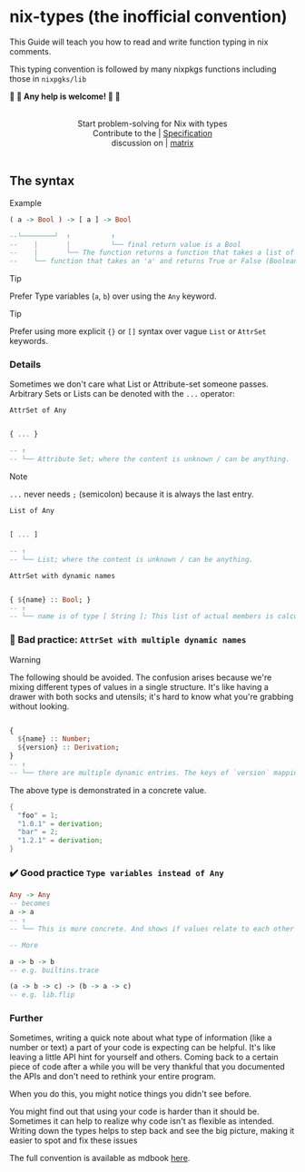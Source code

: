 <!-- markdownlint-disable MD013 -->
# nix-types (the inofficial convention)

This Guide will teach you how to read and write function typing in nix comments.

This typing convention is followed by many nixpkgs functions including those in `nixpgks/lib`

__:construction: :construction: Any help is welcome! :construction: :construction:__

<div align="center">
  <br/>
  Start problem-solving for Nix with types
  <br/>
 Contribute to the | <a href="https://typednix.dev/">Specification</a>
 <br/>
  discussion on | <a href="https://matrix.to/#/#nix-types:matrix.org">matrix<a>
  <br/>
  <br/>
</div>

## The syntax

Example

~~~haskell
( a -> Bool ) -> [ a ] -> Bool

--└────────┘  ↑          ↑           
--    |       |          └── final return value is a Bool
--    |       └── The function returns a function that takes a list of type 'a'      
--    └── function that takes an 'a' and returns True or False (Boolean)
~~~

> [!TIP] 
> Prefer Type variables (`a`, `b`) over using the `Any` keyword.

> [!TIP]
> Prefer using more explicit `{}` or `[]` syntax over vague `List` or `AttrSet` keywords.

### Details

Sometimes we don't care what List or Attribute-set someone passes.
Arbitrary Sets or Lists can be denoted with the `...` operator:

`AttrSet of Any`

~~~haskell

{ ... }

-- ↑           
-- └── Attribute Set; where the content is unknown / can be anything.
~~~

> [!Note]
> `...` never needs `;` (semicolon) because it is always the last entry.

`List of Any`

~~~haskell

[ ... ]

-- ↑           
-- └── List; where the content is unknown / can be anything.
~~~

`AttrSet with dynamic names`

~~~haskell

{ ${name} :: Bool; }
-- ↑           
-- └── name is of type [ String ]; This list of actual members is calculated at evaluation time. But we know every member has a value of type `Bool` 
~~~

### 🤕 Bad practice: `AttrSet with multiple dynamic names`

> [!WARNING]
> The following should be avoided.
> The confusion arises because we're mixing different types of values in a single structure. It's like having a drawer with both socks and utensils; it's hard to know what you're grabbing without looking. 

~~~haskell

{ 
  ${name} :: Number; 
  ${version} :: Derivation;
}
-- ↑           
-- └── there are multiple dynamic entries. The keys of `version` mapping to a Derivation each.
~~~

The above type is demonstrated in a concrete value.

~~~nix
{
  "foo" = 1;
  "1.0.1" = derivation;
  "bar" = 2;
  "1.2.1" = derivation;
}
~~~

### ✔️ Good practice `Type variables instead of Any`

~~~haskell
Any -> Any
-- becomes
a -> a
-- ↑           
-- └── This is more concrete. And shows if values relate to each other

-- More 

a -> b -> b
-- e.g. builtins.trace

(a -> b -> c) -> (b -> a -> c)
-- e.g. lib.flip
~~~

### Further

Sometimes, writing a quick note about what type of information (like a number or text) a part of your code is expecting can be helpful. It's like leaving a little API hint for yourself and others. 
Coming back to a certain piece of code after a while you will be very thankful that you documented the APIs and don't need to rethink your entire program.

When you do this, you might notice things you didn't see before.

You might find out that using your code is harder than it should be. Sometimes it can help to realize why code isn't as flexible as intended. 
Writing down the types helps to step back and see the big picture, making it easier to spot and fix these issues

The full convention is available as mdbook [here](https://typednix.dev).
